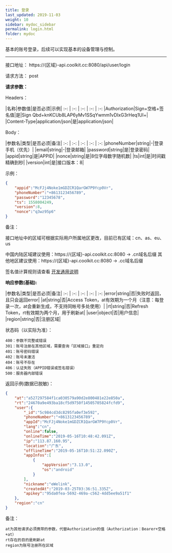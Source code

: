 ```yaml
---
title: 登录
last_updated: 2019-11-03
weight: 10
sidebar: mydoc_sidebar
permalink: login.html
folder: mydoc
---
```


基本的账号登录，后续可以实现基本的设备管理与控制。

---

接口地址： https://{区域}-api.coolkit.cc:8080/api/user/login  

请求方法： post

**请求参数：**

Headers：

|名称|参数值|是否必须|示例|
:-: | :-: | :-: | :-: | :-:
|Authorization|Sign+空格+签名值|是|Sign Qbd+knKCUb8LAP6yMv1SSqYwmm1vDIxG3rHeq1Ul+|
|Content-Type|application/json|是|application/json|

Body：

|参数名|类型|是否必须|备注|
:-: | :-: | :-: | :-: | :-:
|phoneNumber|string|-|登录手机（优先）|
|email|string|-|登录邮箱|
|password|string|是|登录密码|
|appid|string|是|APPID|
|nonce|string|是|8位字母数字随机数|
|ts|int|是|时间戳精确到秒|
|version|int|是|接口版本：8|

示例：

```Json
{
    "appid":"McFJj4Noke1mGDZCR1QarGW7P9Ycp0Vr",
    "phoneNumber":"+8613123456789",
    "password":"12345678",
    "ts": 1558004249,
    "version":8,
    "nonce":"q3wz95p6"
}
```

备注：

接口地址中的区域可根据实际用户所属地区更改，目前已有区域：cn、as、eu、us

中国内陆区域建议使用：https://{区域}-api.coolkit.cc:8080 -> .cn域名后缀
其他地区建议使用：https://{区域}-api.coolkit.cc:8080 -> .cc域名后缀

签名值计算规则请查看 [开发通用说明](instruction.html)

**响应参数(基础):**

|参数名|类型|是否必须|备注|
:-: | :-: | :-: | :-: | :-:
|error|string|否|失败时返回，且只会返回error|
|at|string|否|Access Token，at有效期为一个月（注意：每登录一次，at会重新生成，不支持同帐号多处使用）|
|rt|string|否|Refresh Token，rt有效期为两个月，用于刷新at|
|user|object|否|用户信息|
|region|string|否|注册区域|


状态码（以实际为准）：

    400：参数不完整或错误  
    301：账号注册在其他区域，需要查询「区域接口」重定向  
    401：账号密码错误  
    402：账号未激活  
    404：账号不存在  
    406：认证失败（APPID错误或签名错误）  
    500：服务器内部错误  

返回示例(数据已脱敏)：

```Json
{
    "at":"a527297584f1ca030579a90d2e800481e22e850a",
    "rt":"24670a9e493ba18cf5d9750f14505705824fcfd9",
    "user":{
        "_id":"5c984cd3dc8295fa0ef3e592",
        "phoneNumber":"+8613123456789",
        "appId":"McFJj4Noke1mGDZCR1QarGW7P9Ycp0Vr",
        "lang":"cn",
        "online":false,
        "onlineTime":"2019-05-16T10:48:42.091Z",
        "ip":"113.87.160.95",
        "location":"广东",
        "offlineTime":"2019-05-16T10:51:22.090Z",
        "appInfos":[
            {
                "appVersion":"3.13.0",
                "os":"android"
            }
        ],
        "nickname":"eWelink",
        "createdAt":"2019-03-25T03:36:51.335Z",
        "apikey":"95da0fea-5692-469a-c562-4dd5ee9a51f1"
    },
    "region":"cn"
}
```

备注：

    at为其他请求必须携带的参数，代替Authorization的值（Authorization：Bearer+空格+at）
    rt存在的目的是刷新at
    region为账号注册所在区域
